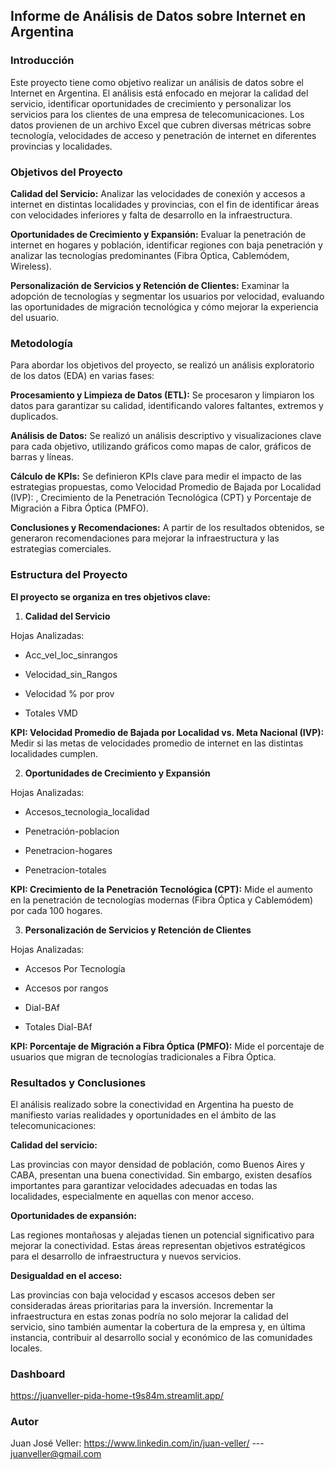 ## Informe de Análisis de Datos sobre Internet en Argentina


### **Introducción**

Este proyecto tiene como objetivo realizar un análisis de datos sobre el Internet en Argentina. El análisis está enfocado en mejorar la calidad del servicio, identificar oportunidades de crecimiento y personalizar los servicios para los clientes de una empresa de telecomunicaciones. Los datos provienen de un archivo Excel que cubren diversas métricas sobre tecnología, velocidades de acceso y penetración de internet en diferentes provincias y localidades.

### **Objetivos del Proyecto**
**Calidad del Servicio:**
Analizar las velocidades de conexión y accesos a internet en distintas localidades y provincias, con el fin de identificar áreas con velocidades inferiores y falta de desarrollo en la infraestructura.

**Oportunidades de Crecimiento y Expansión:**
Evaluar la penetración de internet en hogares y población, identificar regiones con baja penetración y analizar las tecnologías predominantes (Fibra Óptica, Cablemódem, Wireless).

**Personalización de Servicios y Retención de Clientes:**
Examinar la adopción de tecnologías y segmentar los usuarios por velocidad, evaluando las oportunidades de migración tecnológica y cómo mejorar la experiencia del usuario.

### **Metodología**

Para abordar los objetivos del proyecto, se realizó un análisis exploratorio de los datos (EDA) en varias fases:

**Procesamiento y Limpieza de Datos (ETL):**
Se procesaron y limpiaron los datos para garantizar su calidad, identificando valores faltantes, extremos y duplicados.

**Análisis de Datos:**
Se realizó un análisis descriptivo y visualizaciones clave para cada objetivo, utilizando gráficos como mapas de calor, gráficos de barras y líneas.

**Cálculo de KPIs:**
Se definieron KPIs clave para medir el impacto de las estrategias propuestas, como Velocidad Promedio de Bajada por Localidad (IVP):
, Crecimiento de la Penetración Tecnológica (CPT) y Porcentaje de Migración a Fibra Óptica (PMFO).

**Conclusiones y Recomendaciones:**
A partir de los resultados obtenidos, se generaron recomendaciones para mejorar la infraestructura y las estrategias comerciales.

### **Estructura del Proyecto**

**El proyecto se organiza en tres objetivos clave:**

1. **Calidad del Servicio**

Hojas Analizadas:

- Acc_vel_loc_sinrangos

- Velocidad_sin_Rangos

- Velocidad % por prov

- Totales VMD

**KPI: Velocidad Promedio de Bajada por Localidad vs. Meta Nacional (IVP):**
Medir si las metas de velocidades promedio de internet en las distintas localidades cumplen.

2. **Oportunidades de Crecimiento y Expansión**

Hojas Analizadas:

- Accesos_tecnologia_localidad

- Penetración-poblacion

- Penetracion-hogares

- Penetracion-totales

**KPI: Crecimiento de la Penetración Tecnológica (CPT):** Mide el aumento en la penetración de tecnologías modernas (Fibra Óptica y Cablemódem) por cada 100 hogares.

3. **Personalización de Servicios y Retención de Clientes**

Hojas Analizadas:

- Accesos Por Tecnología

- Accesos por rangos

- Dial-BAf

- Totales Dial-BAf

**KPI: Porcentaje de Migración a Fibra Óptica (PMFO):** Mide el porcentaje de usuarios que migran de tecnologías tradicionales a Fibra Óptica.

### **Resultados y Conclusiones**

El análisis realizado sobre la conectividad en Argentina ha puesto de manifiesto varias realidades y oportunidades en el ámbito de las telecomunicaciones:

**Calidad del servicio:**

Las provincias con mayor densidad de población, como Buenos Aires y CABA, presentan una buena conectividad. Sin embargo, existen desafíos importantes para garantizar velocidades adecuadas en todas las localidades, especialmente en aquellas con menor acceso.

**Oportunidades de expansión:**

Las regiones montañosas y alejadas tienen un potencial significativo para mejorar la conectividad. Estas áreas representan objetivos estratégicos para el desarrollo de infraestructura y nuevos servicios.

**Desigualdad en el acceso:**

Las provincias con baja velocidad y escasos accesos deben ser consideradas áreas prioritarias para la inversión. Incrementar la infraestructura en estas zonas podría no solo mejorar la calidad del servicio, sino también aumentar la cobertura de la empresa y, en última instancia, contribuir al desarrollo social y económico de las comunidades locales.


### Dashboard
https://juanveller-pida-home-t9s84m.streamlit.app/
### **Autor**

Juan José Veller:  https://www.linkedin.com/in/juan-veller/ --- juanveller@gmail.com
